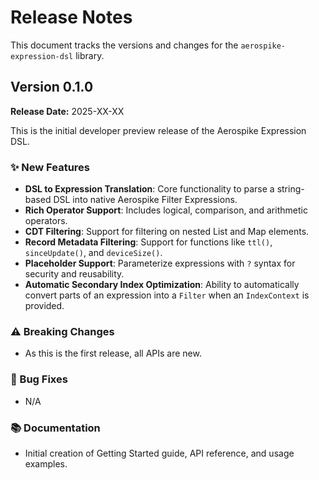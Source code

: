 # Release Notes

This document tracks the versions and changes for the `aerospike-expression-dsl` library.

## Version 0.1.0

**Release Date:** 2025-XX-XX

This is the initial developer preview release of the Aerospike Expression DSL.

### ✨ New Features

*   **DSL to Expression Translation**: Core functionality to parse a string-based DSL into native Aerospike Filter Expressions.
*   **Rich Operator Support**: Includes logical, comparison, and arithmetic operators.
*   **CDT Filtering**: Support for filtering on nested List and Map elements.
*   **Record Metadata Filtering**: Support for functions like `ttl()`, `sinceUpdate()`, and `deviceSize()`.
*   **Placeholder Support**: Parameterize expressions with `?` syntax for security and reusability.
*   **Automatic Secondary Index Optimization**: Ability to automatically convert parts of an expression into a `Filter` when an `IndexContext` is provided.

### ⚠️ Breaking Changes

*   As this is the first release, all APIs are new.

### 🐛 Bug Fixes

*   N/A

### 📚 Documentation

*   Initial creation of Getting Started guide, API reference, and usage examples.
